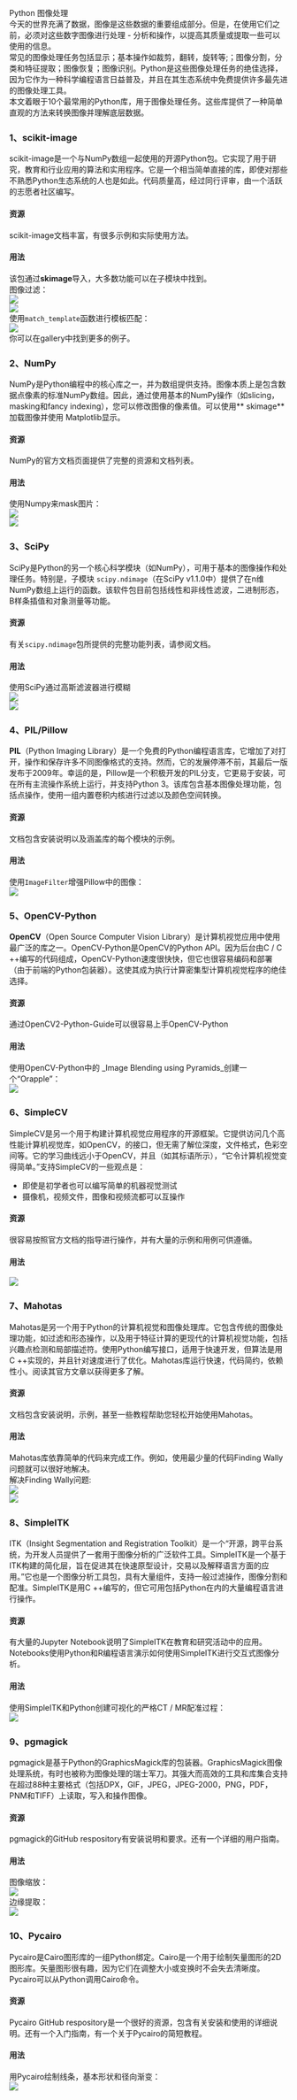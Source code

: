 Python 图像处理<br />今天的世界充满了数据，图像是这些数据的重要组成部分。但是，在使用它们之前，必须对这些数字图像进行处理 - 分析和操作，以提高其质量或提取一些可以使用的信息。<br />常见的图像处理任务包括显示；基本操作如裁剪，翻转，旋转等;；图像分割，分类和特征提取；图像恢复；图像识别。Python是这些图像处理任务的绝佳选择，因为它作为一种科学编程语言日益普及，并且在其生态系统中免费提供许多最先进的图像处理工具。<br />本文着眼于10个最常用的Python库，用于图像处理任务。这些库提供了一种简单直观的方法来转换图像并理解底层数据。
<a name="hwcj5"></a>
### 1、scikit-image
scikit-image是一个与NumPy数组一起使用的开源Python包。它实现了用于研究，教育和行业应用的算法和实用程序。它是一个相当简单直接的库，即使对那些不熟悉Python生态系统的人也是如此。代码质量高，经过同行评审，由一个活跃的志愿者社区编写。
<a name="MP2PZ"></a>
#### **资源**
scikit-image文档丰富，有很多示例和实际使用方法。
<a name="s4b8v"></a>
#### **用法**
该包通过**skimage**导入，大多数功能可以在子模块中找到。<br />图像过滤：<br />![](./img/1618281276612-ad466047-1b9a-469a-a6c5-9e72d268488b.png)<br />![](./img/1618281276720-690424da-275a-4b3f-b8b8-878d486f25aa.webp)<br />使用`match_template`函数进行模板匹配：<br />![](./img/1618281276866-5483ce14-e38d-4e71-a53a-43b07aae71aa.webp)<br />你可以在gallery中找到更多的例子。
<a name="SswQ0"></a>
### 2、NumPy
NumPy是Python编程中的核心库之一，并为数组提供支持。图像本质上是包含数据点像素的标准NumPy数组。因此，通过使用基本的NumPy操作（如slicing，masking和fancy indexing），您可以修改图像的像素值。可以使用** skimage**加载图像并使用 Matplotlib显示。
<a name="Zda8X"></a>
#### **资源**
NumPy的官方文档页面提供了完整的资源和文档列表。
<a name="oah6G"></a>
#### **用法**
使用Numpy来mask图片：<br />![](./img/1618281276960-3083ecc5-3809-40c6-89f2-cd090fc91bb6.webp)<br />![](./img/1618281276795-bb8e2efe-1898-44e4-a216-00f4704db022.webp)
<a name="djnUy"></a>
### 3、SciPy
SciPy是Python的另一个核心科学模块（如NumPy），可用于基本的图像操作和处理任务。特别是，子模块 `scipy.ndimage`（在SciPy v1.1.0中）提供了在n维NumPy数组上运行的函数。该软件包目前包括线性和非线性滤波，二进制形态，B样条插值和对象测量等功能。
<a name="IEYOa"></a>
#### **资源**
有关`scipy.ndimage`包所提供的完整功能列表，请参阅文档。
<a name="GOFVs"></a>
#### **用法**
使用SciPy通过高斯滤波器进行模糊<br />![](./img/1618281277021-b995748e-8f31-4bad-94da-dce0f80245eb.webp)<br />![](./img/1618281277181-10e50eb7-6ce8-4fcd-a816-a1769ca6a87c.webp)
<a name="qhO5o"></a>
### 4、PIL/Pillow
**PIL**（Python Imaging Library）是一个免费的Python编程语言库，它增加了对打开，操作和保存许多不同图像格式的支持。然而，它的发展停滞不前，其最后一版发布于2009年。幸运的是，Pillow是一个积极开发的PIL分支，它更易于安装，可在所有主流操作系统上运行，并支持Python 3。该库包含基本图像处理功能，包括点操作，使用一组内置卷积内核进行过滤以及颜色空间转换。
<a name="u6mZ0"></a>
#### **资源**
文档包含安装说明以及涵盖库的每个模块的示例。
<a name="i31BW"></a>
#### **用法**
使用`ImageFilter`增强Pillow中的图像：<br />![](./img/1618281277166-2884a1ba-17e4-4720-ae8d-f3d4e803cfc1.webp)
<a name="kAtNH"></a>
### 5、OpenCV-Python
**OpenCV**（Open Source Computer Vision Library）是计算机视觉应用中使用最广泛的库之一。OpenCV-Python是OpenCV的Python API。因为后台由C / C ++编写的代码组成，OpenCV-Python速度很快快，但它也很容易编码和部署（由于前端的Python包装器）。这使其成为执行计算密集型计算机视觉程序的绝佳选择。
<a name="ey42E"></a>
#### **资源**
通过OpenCV2-Python-Guide可以很容易上手OpenCV-Python
<a name="vGNeg"></a>
#### **用法**
使用OpenCV-Python中的 _Image Blending using Pyramids_创建一个“Orapple”：<br />![](./img/1618281277407-b0ed5a77-6146-42c0-b4ab-2a1720467969.webp)
<a name="ZFBa1"></a>
### 6、SimpleCV
SimpleCV是另一个用于构建计算机视觉应用程序的开源框架。它提供访问几个高性能计算机视觉库，如OpenCV，的接口，但无需了解位深度，文件格式，色彩空间等。它的学习曲线远小于OpenCV，并且（如其标语所示），“它令计算机视觉变得简单。”支持SimpleCV的一些观点是：

- 即使是初学者也可以编写简单的机器视觉测试
- 摄像机，视频文件，图像和视频流都可以互操作
<a name="qiQY5"></a>
#### **资源**
很容易按照官方文档的指导进行操作，并有大量的示例和用例可供遵循。
<a name="RwYSJ"></a>
#### **用法**
![](./img/1618281277575-c9bed792-ea7e-4adf-87e1-d9c88f4ce6c1.webp)
<a name="JzIMI"></a>
### 7、Mahotas
Mahotas是另一个用于Python的计算机视觉和图像处理库。它包含传统的图像处理功能，如过滤和形态操作，以及用于特征计算的更现代的计算机视觉功能，包括兴趣点检测和局部描述符。使用Python编写接口，适用于快速开发，但算法是用C ++实现的，并且针对速度进行了优化。Mahotas库运行快速，代码简约，依赖性小。阅读其官方文章以获得更多了解。
<a name="cUzvI"></a>
#### **资源**
文档包含安装说明，示例，甚至一些教程帮助您轻松开始使用Mahotas。
<a name="FYsjx"></a>
#### **用法**
Mahotas库依靠简单的代码来完成工作。例如，使用最少量的代码Finding Wally问题就可以很好地解决。<br />解决Finding Wally问题:<br />![](./img/1618281277519-bf81ae87-6768-4501-9bb6-9fca1ac33aa0.webp)<br />![](./img/1618281277807-ba0b0350-d217-4e2d-b1e0-61db7d4fd9b2.webp)
<a name="D5yMC"></a>
### 8、SimpleITK
ITK（Insight Segmentation and Registration Toolkit）是一个“开源，跨平台系统，为开发人员提供了一套用于图像分析的广泛软件工具。SimpleITK是一个基于ITK构建的简化层，旨在促进其在快速原型设计，交易以及解释语言方面的应用。”它也是一个图像分析工具包，具有大量组件，支持一般过滤操作，图像分割和配准。SimpleITK是用C ++编写的，但它可用包括Python在内的大量编程语言进行操作。
<a name="YyXUD"></a>
#### **资源**
有大量的Jupyter Notebook说明了SimpleITK在教育和研究活动中的应用。Notebooks使用Python和R编程语言演示如何使用SimpleITK进行交互式图像分析。
<a name="k5yLV"></a>
#### **用法**
使用SimpleITK和Python创建可视化的严格CT / MR配准过程：<br />![](./img/1618281277619-4ddf59a8-bd8d-436d-8b3e-5d761300b621.webp)
<a name="BBRqN"></a>
### 9、pgmagick
pgmagick是基于Python的GraphicsMagick库的包装器。GraphicsMagick图像处理系统，有时也被称为图像处理的瑞士军刀。其强大而高效的工具和库集合支持在超过88种主要格式（包括DPX，GIF，JPEG，JPEG-2000，PNG，PDF，PNM和TIFF）上读取，写入和操作图像。
<a name="QmHTm"></a>
#### **资源**
pgmagick的GitHub respository有安装说明和要求。还有一个详细的用户指南。
<a name="gaSlB"></a>
#### **用法**
图像缩放：<br />![](./img/1618281277653-a87d3d8e-4462-4dce-afe1-b127bfa222c6.webp)<br />边缘提取：<br />![](./img/1618281278167-1857f5fb-1c64-4564-9c1a-11399ab5d997.webp)
<a name="6lwzI"></a>
### 10、Pycairo
Pycairo是Cairo图形库的一组Python绑定。Cairo是一个用于绘制矢量图形的2D图形库。矢量图形很有趣，因为它们在调整大小或变换时不会失去清晰度。Pycairo可以从Python调用Cairo命令。
<a name="4sjR5"></a>
#### 资源
Pycairo GitHub respository是一个很好的资源，包含有关安装和使用的详细说明。还有一个入门指南，有一个关于Pycairo的简短教程。
<a name="yUO12"></a>
#### **用法**
用Pycairo绘制线条，基本形状和径向渐变：<br />![](./img/1618281277865-09a76793-f566-4d6e-aa31-c8f57ac4f7dc.png)
